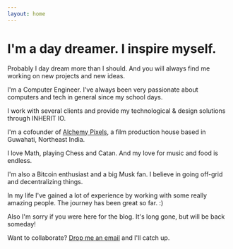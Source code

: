 ```yaml
---
layout: home
---
```

# I'm a day dreamer. I inspire myself.

Probably I day dream more than I should. And you will always find me working on new projects and new ideas.

I'm a Computer Engineer. I've always been very passionate about computers and tech in general since my school days.

I work with several clients and provide my technological & design solutions through INHERIT IO.

I'm a cofounder of [Alchemy Pixels](http://alchemypixels.com), a film production house based in Guwahati, Northeast India. 

I love Math, playing Chess and Catan. And my love for music and food is endless. 

I'm also a Bitcoin enthusiast and a big Musk fan. I believe in going off-grid and decentralizing things.

In my life I've gained a lot of experience by working with some really amazing people. The journey has been great so far. :)

Also I'm sorry if you were here for the blog. It's long gone, but will be back someday!

Want to collaborate? [Drop me an email](mailto:avi@alchemypixels.com) and I'll catch up.
